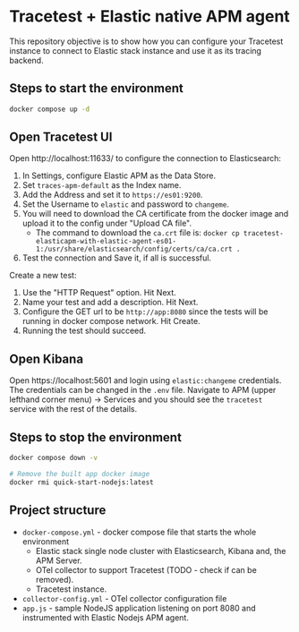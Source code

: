 # Tracetest + Elastic native APM agent

This repository objective is to show how you can configure your Tracetest instance to connect to Elastic stack instance and use it as its tracing backend.

## Steps to start the environment
```bash
docker compose up -d
```

## Open Tracetest UI
Open http://localhost:11633/ to configure the connection to Elasticsearch:
1. In Settings, configure Elastic APM as the Data Store.
2. Set `traces-apm-default` as the Index name.
3. Add the Address and set it to `https://es01:9200`.
4. Set the Username to `elastic` and password to `changeme`.
5. You will need to download the CA certificate from the docker image and upload it to the config under "Upload CA file".
    * The command to download the `ca.crt` file is:
    `docker cp tracetest-elasticapm-with-elastic-agent-es01-1:/usr/share/elasticsearch/config/certs/ca/ca.crt .`
6. Test the connection and Save it, if all is successful.

Create a new test:
1. Use the "HTTP Request" option. Hit Next.
2. Name your test and add a description. Hit Next.
3. Configure the GET url to be `http://app:8080` since the tests will be running in docker compose network. Hit Create.
4. Running the test should succeed.


## Open Kibana
Open https://localhost:5601 and login using `elastic:changeme` credentials. The credentials can be changed in the `.env` file. Navigate to APM (upper lefthand corner menu) -> Services and you should see the `tracetest` service with the rest of the details.

## Steps to stop the environment
```bash
docker compose down -v

# Remove the built app docker image
docker rmi quick-start-nodejs:latest
```

## Project structure
* `docker-compose.yml` - docker compose file that starts the whole environment
    * Elastic stack single node cluster with Elasticsearch, Kibana and, the APM Server.
    * OTel collector to support Tracetest (TODO - check if can be removed).
    * Tracetest instance.
* `collector-config.yml` - OTel collector configuration file
* `app.js` - sample NodeJS application listening on port 8080 and instrumented with Elastic Nodejs APM agent.
